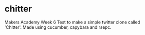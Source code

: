 chitter
=======

Makers Academy Week 6 Test to make a simple twitter clone called 'Chitter'. Made using cucumber, capybara and rsepc. 
